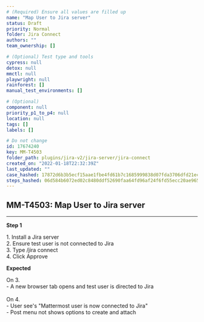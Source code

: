 ```yaml
---
# (Required) Ensure all values are filled up
name: "Map User to Jira server"
status: Draft
priority: Normal
folder: Jira Connect
authors: ""
team_ownership: []

# (Optional) Test type and tools
cypress: null
detox: null
mmctl: null
playwright: null
rainforest: []
manual_test_environments: []

# (Optional)
component: null
priority_p1_to_p4: null
location: null
tags: []
labels: []

# Do not change
id: 17674240
key: MM-T4503
folder_path: plugins/jira-v2/jira-server/jira-connect
created_on: "2022-01-18T22:32:39Z"
last_updated: ""
case_hashed: 17872d6b3b5ecf15aae1fbe4fd61b7c1685999838d07fda3706dfd21ecd4468ecb1153334ba6095ca1b00cd678b5f6ba
steps_hashed: 06d584b6072ed02c8480ddf52690faa64fd96af24f6fd55ecc20ae96528c714df466d170bff207780c09a2d301ec04a2
---
```


## MM-T4503: Map User to Jira server

---

**Step 1**

1\. Install a Jira server\
2\. Ensure test user is not connected to Jira\
3\. Type /jira connect\
4\. Click Approve

**Expected**

On 3.\
\- A new browser tab opens and test user is directed to Jira\
\
On 4.\
\- User see's "Mattermost user is now connected to Jira"\
\- Post menu not shows options to create and attach
